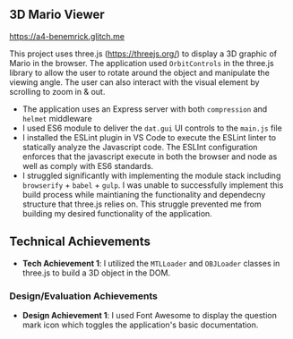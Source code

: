 ## 3D Mario Viewer

https://a4-benemrick.glitch.me

This project uses three.js (https://threejs.org/) to display a 3D graphic of Mario in the browser. The application used `OrbitControls` in the three.js library to allow the user to rotate around the object and manipulate the viewing angle. The user can also interact with the visual element by scrolling to zoom in & out.

- The application uses an Express server with both `compression` and `helmet` middleware
- I used ES6 module to deliver the `dat.gui` UI controls to the `main.js` file
- I installed the ESLint plugin in VS Code to execute the ESLint linter to statically analyze the Javascript code. The ESLInt configuration enforces that the javascript execute in both the browser and node as well as comply with ES6 standards.
- I struggled significantly with implementing the module stack including `browserify` + `babel` + `gulp`. I was unable to successfully implement this build process while maintianing the functionality and dependecny structure that three.js relies on. This struggle prevented me from building my desired functionality of the application.

## Technical Achievements
- **Tech Achievement 1**: I utilized the `MTLLoader` and `OBJLoader` classes in three.js to build a 3D object in the DOM. 

### Design/Evaluation Achievements
- **Design Achievement 1**: I used Font Awesome to display the question mark icon which toggles the application's basic documentation.

